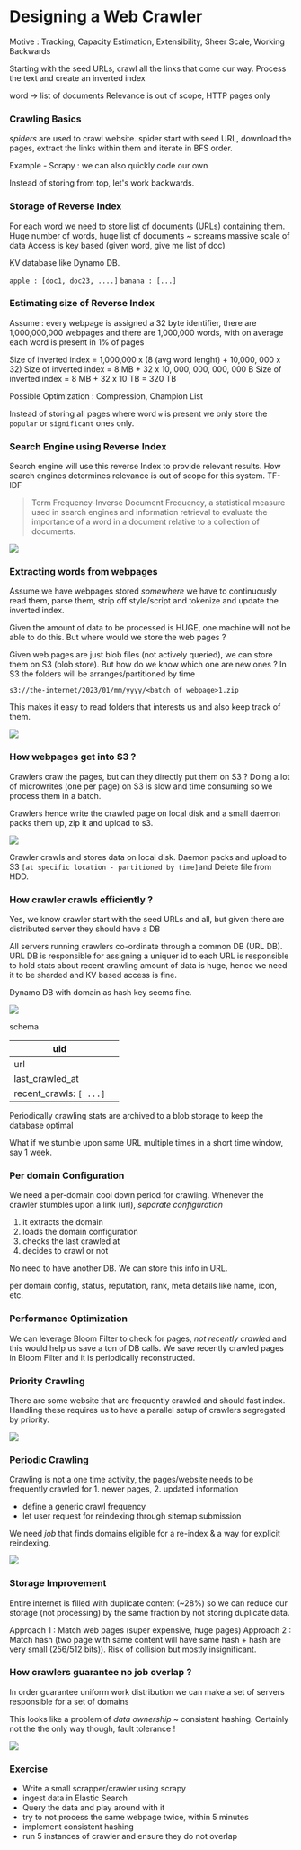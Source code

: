 # Designing a Web Crawler

Motive : Tracking, Capacity Estimation, Extensibility, Sheer Scale, Working Backwards

Starting with the seed URLs, crawl all the links that come our way. Process the text and create an inverted index

word $\to$ list of documents
Relevance is out of scope, HTTP pages only

### Crawling Basics

*spiders* are used to crawl website.
spider start with seed URL, download the pages, extract the links within them
and iterate in BFS order.

Example - Scrapy : we can also quickly code our own

Instead of storing from top, let's work backwards.

### Storage of Reverse Index

For each word we need to store list of documents (URLs) containing them.
Huge number of words, huge list of documents ~ screams massive scale of data
Access is key based (given word, give me list of doc)

KV database like Dynamo DB.


`apple : [doc1, doc23, ....]`
`banana : [...]`

### Estimating size of Reverse Index

Assume : every webpage is assigned a 32 byte identifier, there are 1,000,000,000 webpages and there are 1,000,000 words, with on average each word is present in 1% of pages

Size of inverted index = 1,000,000 x (8 (avg word lenght) + 10,000, 000 x 32)
Size of inverted index = 8 MB  + 32 x 10, 000, 000, 000, 000 B
Size of inverted index = 8 MB + 32 x 10 TB = 320 TB

Possible Optimization : Compression, Champion List

Instead of storing all pages where word `w` is present we only store the `popular` or `significant` ones only.

### Search Engine using Reverse Index

Search engine will use this reverse Index to provide relevant results. How search engines determines relevance is out of scope for this system. TF-IDF

> Term Frequency-Inverse Document Frequency, a statistical measure used in search engines and information retrieval to evaluate the importance of a word in a document relative to a collection of documents.

![](assets/Pasted%20image%2020250908114910.png)
### Extracting words from webpages

Assume we have webpages stored *somewhere* we have to continuously read them, parse them, strip off style/script and tokenize and update the inverted index.

Given the amount of data to be processed is HUGE, one machine will not be able to do this. But where would we store the web pages ?

Given web pages are just blob files (not actively queried), we can store them on S3 (blob store).
But how do we know which one are new ones ? In S3 the folders will be arranges/partitioned by time

`s3://the-internet/2023/01/mm/yyyy/<batch of webpage>1.zip`

This makes it easy to read folders that interests us and also keep track of them.

![](assets/Pasted%20image%2020250908114746.png)


### How webpages get into S3 ?

Crawlers craw the pages, but can they directly put them on S3 ?
Doing a lot of microwrites (one per page) on S3 is slow and time consuming so we process them in a batch.

Crawlers hence write the crawled page on local disk and a small daemon packs them up, zip it and upload to s3.

![](assets/Pasted%20image%2020250908115539.png)

Crawler crawls and stores data on local disk.
Daemon packs and upload to S3 `[at specific location - partitioned by time]`and  Delete file from HDD.

### How crawler crawls efficiently ?

Yes, we know crawler start with the seed URLs and all, but given there are distributed server they should have a DB

All servers running crawlers co-ordinate through a common DB (URL DB).
URL DB is responsible for assigning a uniquer id to each URL is responsible to hold stats about recent crawling amount of data is huge, hence we need it to be sharded and KV based access is fine.

Dynamo DB with domain as hash key seems fine.

![](assets/Pasted%20image%2020250908120140.png)

schema

| uid                     |     |
| ----------------------- | --- |
| url                     |     |
| last_crawled_at         |     |
| recent_crawls: `[ ...]` |     |
Periodically crawling stats are archived to a blob storage to keep the database optimal

What if we stumble upon same URL multiple times in a short time window, say 1 week.

### Per domain Configuration

We need a per-domain cool down period for crawling.
Whenever the crawler stumbles upon a link (url), *separate configuration*

1. it extracts the domain
2. loads the domain configuration
3. checks the last crawled at
4. decides to crawl or not

No need to have another DB. We can store this info in URL.

per domain config, status, reputation, rank, meta details like name, icon, etc.

### Performance Optimization

We can leverage Bloom Filter to check for pages, *not recently crawled* and this would help us save a ton of DB calls.
We save recently crawled pages in Bloom Filter and it is periodically reconstructed.

### Priority Crawling

There are some website that are frequently crawled and should fast index.
Handling these requires us to have a parallel setup of crawlers segregated by priority.

![](assets/Pasted%20image%2020250908120720.png)
### Periodic Crawling

Crawling is not a one time activity, the pages/website needs to be frequently crawled for 1. newer pages, 2. updated information

- define a generic crawl frequency
- let user request for reindexing through sitemap submission

We need *job* that finds domains eligible for a re-index & a way for explicit reindexing.

![](assets/Pasted%20image%2020250908121051.png)


### Storage Improvement

Entire internet is filled with duplicate content (~28%) so we can reduce our storage (not processing) by the same fraction by not storing duplicate data.

Approach 1 : Match web pages (super expensive, huge pages)
Approach 2 : Match hash (two page with same content will have same hash + hash are very small (256/512 bits)).
Risk of collision but mostly insignificant.

### How crawlers guarantee no job overlap ?

In order guarantee uniform work distribution we can make a set of servers responsible for a set of domains

This looks like a problem of *data ownership* ~ consistent hashing.
Certainly not the the only way though, fault tolerance !

![](assets/Pasted%20image%2020250908121557.png)


### Exercise

- Write a small scrapper/crawler using scrapy
- ingest data in Elastic Search
- Query the data and play around with it
- try to not process the same webpage twice, within 5 minutes
- implement consistent hashing
- run 5 instances of crawler and ensure they do not overlap
